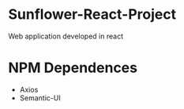 # Sunflower-React-Project

Web application developed in react

# NPM Dependences 
- Axios
- Semantic-UI